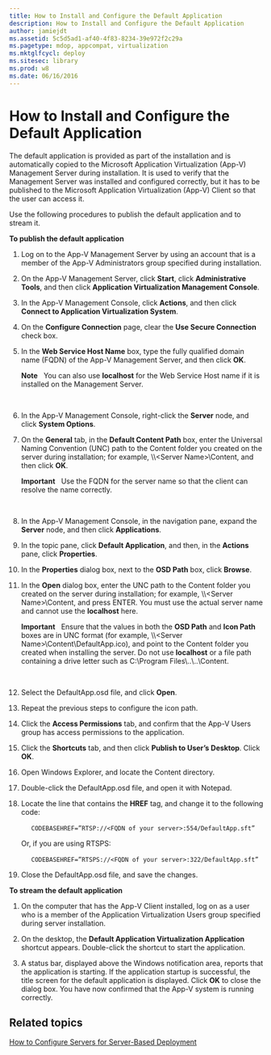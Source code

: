 ```yaml
---
title: How to Install and Configure the Default Application
description: How to Install and Configure the Default Application
author: jamiejdt
ms.assetid: 5c5d5ad1-af40-4f83-8234-39e972f2c29a
ms.pagetype: mdop, appcompat, virtualization
ms.mktglfcycl: deploy
ms.sitesec: library
ms.prod: w8
ms.date: 06/16/2016
---
```



# How to Install and Configure the Default Application


The default application is provided as part of the installation and is automatically copied to the Microsoft Application Virtualization (App-V) Management Server during installation. It is used to verify that the Management Server was installed and configured correctly, but it has to be published to the Microsoft Application Virtualization (App-V) Client so that the user can access it.

Use the following procedures to publish the default application and to stream it.

**To publish the default application**

1.  Log on to the App-V Management Server by using an account that is a member of the App-V Administrators group specified during installation.

2.  On the App-V Management Server, click **Start**, click **Administrative Tools**, and then click **Application Virtualization Management Console**.

3.  In the App-V Management Console, click **Actions**, and then click **Connect to Application Virtualization System**.

4.  On the **Configure Connection** page, clear the **Use Secure Connection** check box.

5.  In the **Web Service Host Name** box, type the fully qualified domain name (FQDN) of the App-V Management Server, and then click **OK**.

    **Note**  
    You can also use **localhost** for the Web Service Host name if it is installed on the Management Server.

     

6.  In the App-V Management Console, right-click the **Server** node, and click **System Options**.

7.  On the **General** tab, in the **Default Content Path** box, enter the Universal Naming Convention (UNC) path to the Content folder you created on the server during installation; for example, \\\\&lt;Server Name&gt;\\Content, and then click **OK**.

    **Important**  
    Use the FQDN for the server name so that the client can resolve the name correctly.

     

8.  In the App-V Management Console, in the navigation pane, expand the **Server** node, and then click **Applications**.

9.  In the topic pane, click **Default Application**, and then, in the **Actions** pane, click **Properties**.

10. In the **Properties** dialog box, next to the **OSD Path** box, click **Browse**.

11. In the **Open** dialog box, enter the UNC path to the Content folder you created on the server during installation; for example, \\\\&lt;Server Name&gt;\\Content, and press ENTER. You must use the actual server name and cannot use the **localhost** here.

    **Important**  
    Ensure that the values in both the **OSD Path** and **Icon Path** boxes are in UNC format (for example, \\\\&lt;Server Name&gt;\\Content\\DefaultApp.ico), and point to the Content folder you created when installing the server. Do not use **localhost** or a file path containing a drive letter such as C:\\Program Files\\..\\..\\Content.

     

12. Select the DefaultApp.osd file, and click **Open**.

13. Repeat the previous steps to configure the icon path.

14. Click the **Access Permissions** tab, and confirm that the App-V Users group has access permissions to the application.

15. Click the **Shortcuts** tab, and then click **Publish to User’s Desktop**. Click **OK**.

16. Open Windows Explorer, and locate the Content directory.

17. Double-click the DefaultApp.osd file, and open it with Notepad.

18. Locate the line that contains the **HREF** tag, and change it to the following code:

         `CODEBASEHREF=”RTSP://<FQDN of your server>:554/DefaultApp.sft”`

    Or, if you are using RTSPS:

         `CODEBASEHREF=”RTSPS://<FQDN of your server>:322/DefaultApp.sft”`

19. Close the DefaultApp.osd file, and save the changes.

**To stream the default application**

1.  On the computer that has the App-V Client installed, log on as a user who is a member of the Application Virtualization Users group specified during server installation.

2.  On the desktop, the **Default Application Virtualization Application** shortcut appears. Double-click the shortcut to start the application.

3.  A status bar, displayed above the Windows notification area, reports that the application is starting. If the application startup is successful, the title screen for the default application is displayed. Click **OK** to close the dialog box. You have now confirmed that the App-V system is running correctly.

## Related topics


[How to Configure Servers for Server-Based Deployment](how-to-configure-servers-for-server-based-deployment.md)

 

 





